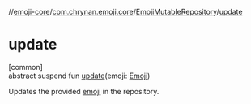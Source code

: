 //[emoji-core](../../../index.md)/[com.chrynan.emoji.core](../index.md)/[EmojiMutableRepository](index.md)/[update](update.md)

# update

[common]\
abstract suspend fun [update](update.md)(emoji: [Emoji](../-emoji/index.md))

Updates the provided [emoji](update.md) in the repository.
